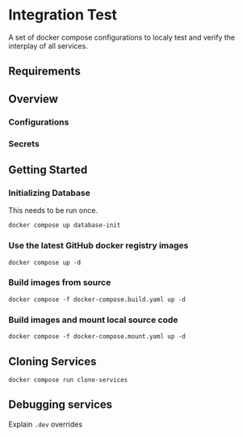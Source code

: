# Integration Test

A set of docker compose configurations to localy test and verify the interplay of all services.

## Requirements

## Overview

### Configurations

### Secrets

## Getting Started

### Initializing Database

This needs to be run once.

```
docker compose up database-init
```

### Use the latest GitHub docker registry images

```
docker compose up -d
```

### Build images from source

```
docker compose -f docker-compose.build.yaml up -d
```

### Build images and mount local source code

```
docker compose -f docker-compose.mount.yaml up -d
```

## Cloning Services

```
docker compose run clone-services
```

## Debugging services

Explain `.dev` overrides
